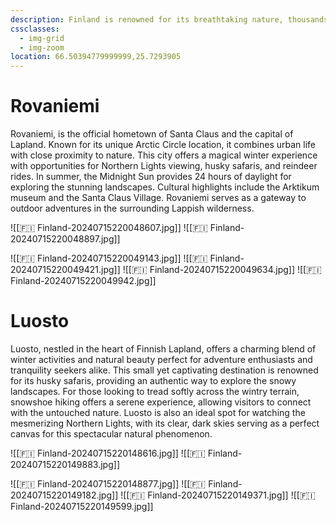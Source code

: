 ```yaml
---
description: Finland is renowned for its breathtaking nature, thousands of lakes, forests, and the Northern Lights.
cssclasses:
  - img-grid
  - img-zoom
location: 66.50394779999999,25.7293905
---
```

# Rovaniemi

Rovaniemi, is the official hometown of Santa Claus and the capital of Lapland. Known for its unique Arctic Circle location, it combines urban life with close proximity to nature. This city offers a magical winter experience with opportunities for Northern Lights viewing, husky safaris, and reindeer rides. In summer, the Midnight Sun provides 24 hours of daylight for exploring the stunning landscapes. Cultural highlights include the Arktikum museum and the Santa Claus Village. Rovaniemi serves as a gateway to outdoor adventures in the surrounding Lappish wilderness.

![[🇫🇮 Finland-20240715220048607.jpg]]
![[🇫🇮 Finland-20240715220048897.jpg]]

![[🇫🇮 Finland-20240715220049143.jpg]]
![[🇫🇮 Finland-20240715220049421.jpg]]
![[🇫🇮 Finland-20240715220049634.jpg]]
![[🇫🇮 Finland-20240715220049942.jpg]]

# Luosto

Luosto, nestled in the heart of Finnish Lapland, offers a charming blend of winter activities and natural beauty perfect for adventure enthusiasts and tranquility seekers alike. This small yet captivating destination is renowned for its husky safaris, providing an authentic way to explore the snowy landscapes. For those looking to tread softly across the wintry terrain, snowshoe hiking offers a serene experience, allowing visitors to connect with the untouched nature. Luosto is also an ideal spot for watching the mesmerizing Northern Lights, with its clear, dark skies serving as a perfect canvas for this spectacular natural phenomenon.

![[🇫🇮 Finland-20240715220148616.jpg]]
![[🇫🇮 Finland-20240715220149883.jpg]]

![[🇫🇮 Finland-20240715220148877.jpg]]
![[🇫🇮 Finland-20240715220149182.jpg]]
![[🇫🇮 Finland-20240715220149371.jpg]]
![[🇫🇮 Finland-20240715220149599.jpg]]

